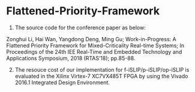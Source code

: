 # Flattened-Priority-Framework
1. The source code for the conference paper as below:

Zonghui Li, Hai Wan, Yangdong Deng, Ming Gu; Work-in-Progress: A Flattened Priority Framework for Mixed-Criticality Real-time Systems; In Proceedings of the 24th IEE Real-Time and Embedded Technology and Applications Symposium, 2018 (RTAS’18); pp.85-88.

2. The resouce cost of our implementation for f-iSLIP/p-iSLIP/op-iSLIP is evaluated in the Xilinx Virtex-7 XC7VX485T FPGA by using the Vivado 2016.1 Integrated Design Environment.
